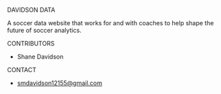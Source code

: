 DAVIDSON DATA

A soccer data website that works for and with coaches to help shape the future of soccer analytics. 





CONTRIBUTORS
- Shane Davidson

CONTACT
- smdavidson12155@gmail.com